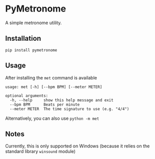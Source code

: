 # PyMetronome

A simple metronome utility.

## Installation 

```
pip install pymetronome
```

## Usage

After installing the `met` command is available

```
usage: met [-h] [--bpm BPM] [--meter METER]

optional arguments:
  -h, --help     show this help message and exit
  --bpm BPM      Beats per minute
  --meter METER  The time signature to use (e.g. "4/4")
```

Alternatively, you can also use `python -m met`

## Notes

Currently, this is only supported on Windows (because it relies on the standard library `winsound` module)